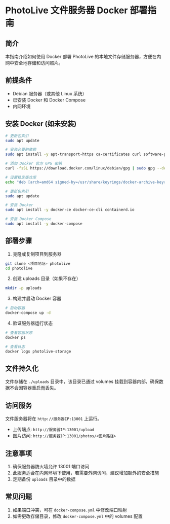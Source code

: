 # PhotoLive 文件服务器 Docker 部署指南

## 简介

本指南介绍如何使用 Docker 部署 PhotoLive 的本地文件存储服务器，方便在内网中安全地存储和访问照片。

## 前提条件

- Debian 服务器（或其他 Linux 系统）
- 已安装 Docker 和 Docker Compose
- 内网环境

## 安装 Docker (如未安装)

```bash
# 更新包索引
sudo apt update

# 安装必要的依赖
sudo apt install -y apt-transport-https ca-certificates curl software-properties-common

# 添加 Docker 官方 GPG 密钥
curl -fsSL https://download.docker.com/linux/debian/gpg | sudo gpg --dearmor -o /usr/share/keyrings/docker-archive-keyring.gpg

# 设置稳定版仓库
echo "deb [arch=amd64 signed-by=/usr/share/keyrings/docker-archive-keyring.gpg] https://download.docker.com/linux/debian $(lsb_release -cs) stable" | sudo tee /etc/apt/sources.list.d/docker.list > /dev/null

# 更新包索引
sudo apt update

# 安装 Docker
sudo apt install -y docker-ce docker-ce-cli containerd.io

# 安装 Docker Compose
sudo apt install -y docker-compose
```

## 部署步骤

1. 克隆或复制项目到服务器

```bash
git clone <项目地址> photolive
cd photolive
```

2. 创建 uploads 目录（如果不存在）

```bash
mkdir -p uploads
```

3. 构建并启动 Docker 容器

```bash
# 启动容器
docker-compose up -d
```

4. 验证服务器运行状态

```bash
# 查看容器状态
docker ps

# 查看日志
docker logs photolive-storage
```

## 文件持久化

文件存储在 `./uploads` 目录中，该目录已通过 volumes 挂载到容器内部，确保数据不会因容器重启而丢失。

## 访问服务

文件服务器将在 `http://服务器IP:13001` 上运行。

- 上传端点: `http://服务器IP:13001/upload`
- 图片访问: `http://服务器IP:13001/photos/<图片路径>`

## 注意事项

1. 确保服务器防火墙允许 13001 端口访问
2. 此服务适合在内网环境下使用，若需要外网访问，建议增加额外的安全措施
3. 定期备份 `uploads` 目录中的数据

## 常见问题

1. 如果端口冲突，可在 `docker-compose.yml` 中修改端口映射
2. 如需更改存储目录，修改 `docker-compose.yml` 中的 volumes 配置 